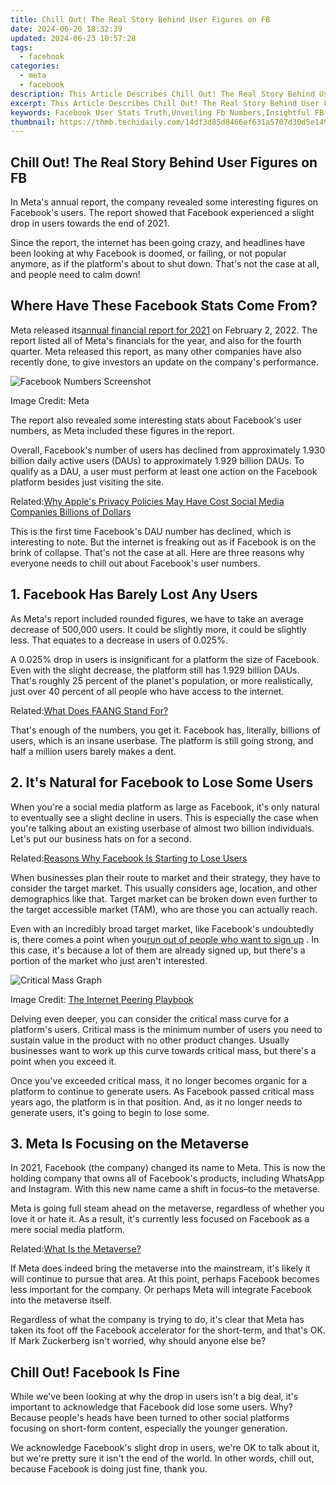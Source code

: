 ```yaml
---
title: Chill Out! The Real Story Behind User Figures on FB
date: 2024-06-20 18:32:39
updated: 2024-06-23 10:57:28
tags:
  - facebook
categories:
  - meta
  - facebook
description: This Article Describes Chill Out! The Real Story Behind User Figures on FB
excerpt: This Article Describes Chill Out! The Real Story Behind User Figures on FB
keywords: Facebook User Stats Truth,Unveiling Fb Numbers,Insightful FB Data,True FB Usage Figures,Debunking FB Trends,Social Media User Facts,Exploring Fb Analytics
thumbnail: https://thmb.techidaily.com/14df3d85d8466ef631a5707d30d5e14919d53addb84823d2a2bfe4ff558c0940.png
---
```


## Chill Out! The Real Story Behind User Figures on FB

 In Meta's annual report, the company revealed some interesting figures on Facebook's users. The report showed that Facebook experienced a slight drop in users towards the end of 2021.

 Since the report, the internet has been going crazy, and headlines have been looking at why Facebook is doomed, or failing, or not popular anymore, as if the platform's about to shut down. That's not the case at all, and people need to calm down!

## Where Have These Facebook Stats Come From?

 Meta released its[annual financial report for 2021](https://investor.fb.com/investor-news/press-release-details/2022/Meta-Reports-Fourth-Quarter-and-Full-Year-2021-Results/) on February 2, 2022\. The report listed all of Meta's financials for the year, and also for the fourth quarter. Meta released this report, as many other companies have also recently done, to give investors an update on the company's performance.

![Facebook Numbers Screenshot](https://static1.makeuseofimages.com/wordpress/wp-content/uploads/2022/02/Facebook-Numbers-Screenshot.png)

Image Credit: Meta

 The report also revealed some interesting stats about Facebook's user numbers, as Meta included these figures in the report.

 Overall, Facebook's number of users has declined from approximately 1.930 billion daily active users (DAUs) to approximately 1.929 billion DAUs. To qualify as a DAU, a user must perform at least one action on the Facebook platform besides just visiting the site.

 Related:[Why Apple's Privacy Policies May Have Cost Social Media Companies Billions of Dollars](https://www.makeuseof.com/apples-privacy-policies-may-cost-social-media-companies-billions-of-dollars/)

 This is the first time Facebook's DAU number has declined, which is interesting to note. But the internet is freaking out as if Facebook is on the brink of collapse. That's not the case at all. Here are three reasons why everyone needs to chill out about Facebook's user numbers.

## 1\. Facebook Has Barely Lost Any Users

 As Meta's report included rounded figures, we have to take an average decrease of 500,000 users. It could be slightly more, it could be slightly less. That equates to a decrease in users of 0.025%.

 A 0.025% drop in users is insignificant for a platform the size of Facebook. Even with the slight decrease, the platform still has 1.929 billion DAUs. That's roughly 25 percent of the planet's population, or more realistically, just over 40 percent of all people who have access to the internet.

 Related:[What Does FAANG Stand For?](https://www.makeuseof.com/what-does-faang-stand-for/)

 That's enough of the numbers, you get it. Facebook has, literally, billions of users, which is an insane userbase. The platform is still going strong, and half a million users barely makes a dent.

## 2\. It's Natural for Facebook to Lose Some Users

 When you're a social media platform as large as Facebook, it's only natural to eventually see a slight decline in users. This is especially the case when you're talking about an existing userbase of almost two billion individuals. Let's put our business hats on for a second.

 Related:[Reasons Why Facebook Is Starting to Lose Users](https://www.makeuseof.com/why-facebook-is-losing-users/)

 When businesses plan their route to market and their strategy, they have to consider the target market. This usually considers age, location, and other demographics like that. Target market can be broken down even further to the target accessible market (TAM), who are those you can actually reach.

 Even with an incredibly broad target market, like Facebook's undoubtedly is, there comes a point when you[run out of people who want to sign up](https://www.makeuseof.com/facebook-popularity-peak/) . In this case, it's because a lot of them are already signed up, but there's a portion of the market who just aren't interested.

![Critical Mass Graph](https://static1.makeuseofimages.com/wordpress/wp-content/uploads/2022/02/Critical-Mass-Graph.jpg)

 Image Credit: <a target="\_blank" rel="noopener noreferrer nofollow" href="[http://drpeering.net/HTML\_IPP/chapters/ch13-0-1-Value-of-an-IXP/ch13-0-1-Value-of-an-IXP.html](https://unsplash.com/photos/45Z2rsbUFMc) ">The Internet Peering Playbook</a>

 Delving even deeper, you can consider the critical mass curve for a platform's users. Critical mass is the minimum number of users you need to sustain value in the product with no other product changes. Usually businesses want to work up this curve towards critical mass, but there's a point when you exceed it.

 Once you've exceeded critical mass, it no longer becomes organic for a platform to continue to generate users. As Facebook passed critical mass years ago, the platform is in that position. And, as it no longer needs to generate users, it's going to begin to lose some.

## 3\. Meta Is Focusing on the Metaverse

 In 2021, Facebook (the company) changed its name to Meta. This is now the holding company that owns all of Facebook's products, including WhatsApp and Instagram. With this new name came a shift in focus–to the metaverse.

 Meta is going full steam ahead on the metaverse, regardless of whether you love it or hate it. As a result, it's currently less focused on Facebook as a mere social media platform.

 Related:[What Is the Metaverse?](https://www.makeuseof.com/what-is-the-metaverse/)

 If Meta does indeed bring the metaverse into the mainstream, it's likely it will continue to pursue that area. At this point, perhaps Facebook becomes less important for the company. Or perhaps Meta will integrate Facebook into the metaverse itself.

 Regardless of what the company is trying to do, it's clear that Meta has taken its foot off the Facebook accelerator for the short-term, and that's OK. If Mark Zuckerberg isn't worried, why should anyone else be?

## Chill Out! Facebook Is Fine

 While we've been looking at why the drop in users isn't a big deal, it's important to acknowledge that Facebook did lose some users. Why? Because people's heads have been turned to other social platforms focusing on short-form content, especially the younger generation.

 We acknowledge Facebook's slight drop in users, we're OK to talk about it, but we're pretty sure it isn't the end of the world. In other words, chill out, because Facebook is doing just fine, thank you.


<ins class="adsbygoogle"
     style="display:block"
     data-ad-format="autorelaxed"
     data-ad-client="ca-pub-7571918770474297"
     data-ad-slot="1223367746"></ins>



<ins class="adsbygoogle"
     style="display:block"
     data-ad-client="ca-pub-7571918770474297"
     data-ad-slot="8358498916"
     data-ad-format="auto"
     data-full-width-responsive="true"></ins>
